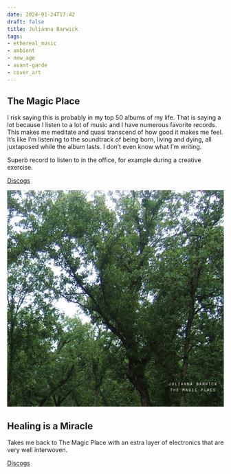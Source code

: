 ```yaml
---
date: 2024-01-24T17:42
draft: false
title: Julianna Barwick
tags:
- ethereal_music
- ambient
- new_age
- avant-garde
- cover_art
---
```

## The Magic Place

I risk saying this is probably in my top 50 albums of my life. That is saying a lot because I listen to a lot of music and I have numerous favorite records. This makes me meditate and quasi transcend of how good it makes me feel. It’s like I’m listening to the soundtrack of being born, living and dying, all juxtaposed while the album lasts. I don’t even know what I’m writing.

Superb record to listen to in the office, for example during a creative exercise.

[Discogs](https://www.discogs.com/master/311970-Julianna-Barwick-The-Magic-Place)

![Photo of tree cups, slightly blurred from camera motion, and on the bottom right corner, in small, geometric, minimal font size the names of the artist and album.](../attachment/vsc-paste/julianna-barwick-240124174437.png)

## Healing is a Miracle

Takes me back to The Magic Place with an extra layer of electronics that are very well interwoven.

[Discogs](https://www.discogs.com/master/1769776-Julianna-Barwick-Healing-Is-A-Miracle)